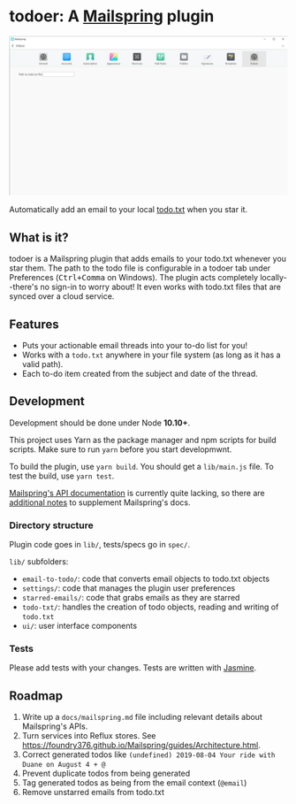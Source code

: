 # **todoer**: A [Mailspring](https://getmailspring.com) plugin

![A screenshot of the todoer plugin preferences](docs/screenshot.png)

Automatically add an email to your local
[todo.txt](https://github.com/todotxt/todo.txt) when you star it.

## What is it?

todoer is a Mailspring plugin that adds emails to your todo.txt whenever you
star them. The path to the todo file is configurable in a todoer tab under
Preferences (<kbd>Ctrl+Comma</kbd> on Windows). The plugin acts completely
locally--there's no sign-in to worry about! It even works with todo.txt files
that are synced over a cloud service.

## Features

* Puts your actionable email threads into your to-do list for you!
* Works with a `todo.txt` anywhere in your file system (as long as it has a
  valid path).
* Each to-do item created from the subject and date of the thread.

## Development

Development should be done under Node **10.10+**.

This project uses Yarn as the package manager and npm scripts for build scripts.
Make sure to run `yarn` before you start developmwnt.

To build the plugin, use `yarn build`. You should get a `lib/main.js` file. To
test the build, use `yarn test`.

[Mailspring's API documentation](https://foundry376.github.io/Mailspring/) is
currently quite lacking, so there are [additional notes](docs/mailspring.md) to
supplement Mailspring's docs.

### Directory structure

Plugin code goes in `lib/`, tests/specs go in `spec/`.

`lib/` subfolders:

* `email-to-todo/`: code that converts email objects to todo.txt objects
* `settings/`: code that manages the plugin user preferences
* `starred-emails/`: code that grabs emails as they are starred
* `todo-txt/`: handles the creation of todo objects, reading and writing of
  `todo.txt`
* `ui/`: user interface components

### Tests

Please add tests with your changes. Tests are written with
[Jasmine](https://jasmine.github.io).

## Roadmap

1. Write up a `docs/mailspring.md` file including relevant details about
   Mailspring's APIs.
1. Turn services into Reflux stores. See
   https://foundry376.github.io/Mailspring/guides/Architecture.html.
2. Correct generated todos like
   `(undefined) 2019-08-04 Your ride with Duane on August 4 + @`
3. Prevent duplicate todos from being generated
4. Tag generated todos as being from the email context (`@email`)
5. Remove unstarred emails from todo.txt
